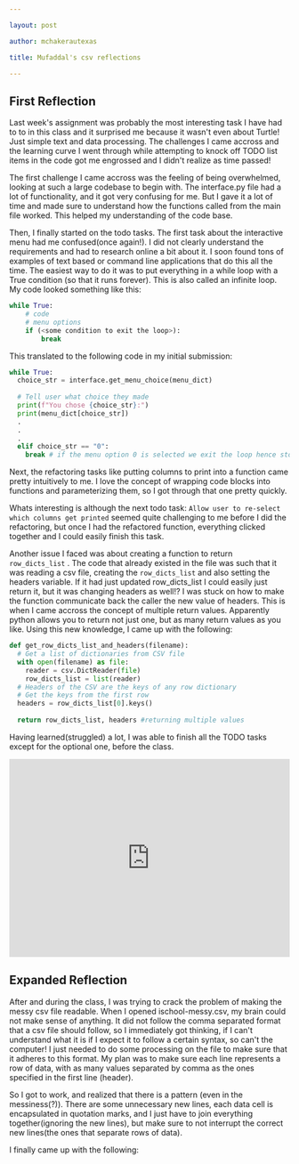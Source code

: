 ```yaml
---

layout: post

author: mchakerautexas

title: Mufaddal's csv reflections

---
```


## First Reflection
Last week's assignment was probably the most interesting task I have had to to in this class and it surprised me because it wasn't even about Turtle! Just simple text and data processing. The challenges I came accross and the learning curve I went through while attempting to knock off TODO list items in the code got me engrossed and I didn't realize as time passed!

The first challenge I came accross was the feeling of being overwhelmed, looking at such a large codebase to begin with. The interface.py file had a lot of functionality, and it got very confusing for me. But I gave it a lot of time and made sure to understand how the functions called from the main file worked. This helped my understanding of the code base.

Then, I finally started on the todo tasks. The first task about the interactive menu had me confused(once again!). I did not clearly understand the requirements and had to research online a bit about it. I soon found tons of examples of text based or command line applications that do this all the time. The easiest way to do it was to put everything in a while loop with a True condition (so that it runs forever). This is also called an infinite loop. My code looked something like this:
```python
while True:
	# code
	# menu options
	if (<some condition to exit the loop>):
		break
```

This translated to the following code in my initial submission:
```python
while True:
  choice_str = interface.get_menu_choice(menu_dict)
  
  # Tell user what choice they made
  print(f"You chose {choice_str}:")
  print(menu_dict[choice_str])
  .
  .
  .
  elif choice_str == "0":
    break # if the menu option 0 is selected we exit the loop hence stopping the application.
```

Next, the refactoring tasks like putting columns to print into a function came pretty intuitively to me. I love the concept of wrapping code blocks into functions and parameterizing them, so I got through that one pretty quickly.

Whats interesting is although the next todo task: `Allow user to re-select which columns get printed` seemed quite challenging to me before I did the refactoring, but once I had the refactored function, everything clicked together and I could easily finish this task.

Another issue I faced was about creating a function to return `row_dicts_list` . The code that already existed in the file was such that it was reading a csv file, creating the `row_dicts_list` and also setting the headers variable. If it had just updated row_dicts_list I could easily just return it, but it was changing headers as well!? I was stuck on how to make the function communicate back the caller the new value of headers. This is when I came accross the concept of multiple return values. Apparently python allows you to return not just one, but as many return values as you like. Using this new knowledge, I came up with the following:

```python
def get_row_dicts_list_and_headers(filename):
  # Get a list of dictionaries from CSV file
  with open(filename) as file:
    reader = csv.DictReader(file)
    row_dicts_list = list(reader)
  # Headers of the CSV are the keys of any row dictionary
  # Get the keys from the first row
  headers = row_dicts_list[0].keys()
  
  return row_dicts_list, headers #returning multiple values
```
Having learned(struggled) a lot, I was able to finish all the TODO tasks except for the optional one, before the class.

<iframe src="https://trinket.io/embed/python3/30a73e3c33" width="100%" height="356" frameborder="0" marginwidth="0" marginheight="0" allowfullscreen></iframe>

## Expanded Reflection
After and during the class, I was trying to crack the problem of making the messy csv file readable. When I opened ischool-messy.csv, my brain could not make sense of anything. It did not follow the comma separated format that a csv file should follow, so I immediately got thinking, if I can't understand what it is if I expect it to follow a certain syntax, so can't the computer! I just needed to do some processing on the file to make sure that it adheres to this format. My plan was to make sure each line represents a row of data, with as many values separated by comma as the ones specified in the first line (header).

So I got to work, and realized that there is a pattern (even in the messiness(?)). There are some unnecessary new lines, each data cell is encapsulated in quotation marks, and I just have to join everything together(ignoring the new lines), but make sure to not interrupt the correct new lines(the ones that separate rows of data). 

I finally came up with the following:
